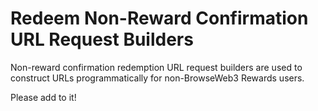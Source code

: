 # Redeem Non-Reward Confirmation URL Request Builders

Non-reward confirmation redemption URL request builders are used to construct URLs programmatically for non-BrowseWeb3 Rewards users.

Please add to it!
